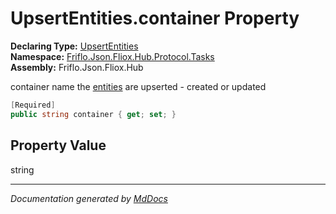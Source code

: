 ﻿<!--  
  <auto-generated>   
    The contents of this file were generated by a tool.  
    Changes to this file may be list if the file is regenerated  
  </auto-generated>   
-->

# UpsertEntities.container Property

**Declaring Type:** [UpsertEntities](../index.md)  
**Namespace:** [Friflo.Json.Fliox.Hub.Protocol.Tasks](../../index.md)  
**Assembly:** Friflo.Json.Fliox.Hub

container name the [entities](../fields/entities.md) are upserted \- created or updated

```csharp
[Required]
public string container { get; set; }
```

## Property Value

string

___

*Documentation generated by [MdDocs](https://github.com/ap0llo/mddocs)*
